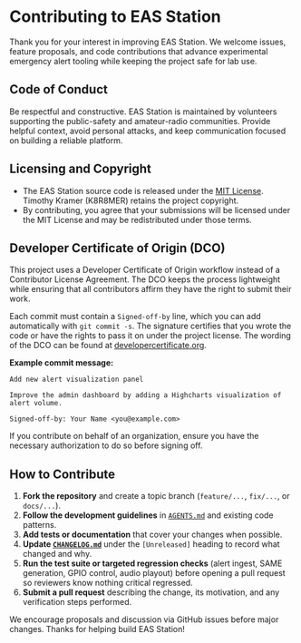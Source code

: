 # Contributing to EAS Station

Thank you for your interest in improving EAS Station. We welcome issues, feature proposals, and code contributions that advance experimental emergency alert tooling while keeping the project safe for lab use.

## Code of Conduct

Be respectful and constructive. EAS Station is maintained by volunteers supporting the public-safety and amateur-radio communities. Provide helpful context, avoid personal attacks, and keep communication focused on building a reliable platform.

## Licensing and Copyright

- The EAS Station source code is released under the [MIT License](LICENSE). Timothy Kramer (K8R8MER) retains the project copyright.
- By contributing, you agree that your submissions will be licensed under the MIT License and may be redistributed under those terms.

## Developer Certificate of Origin (DCO)

This project uses a Developer Certificate of Origin workflow instead of a Contributor License Agreement. The DCO keeps the process lightweight while ensuring that all contributors affirm they have the right to submit their work.

Each commit must contain a `Signed-off-by` line, which you can add automatically with `git commit -s`. The signature certifies that you wrote the code or have the rights to pass it on under the project license. The wording of the DCO can be found at [developercertificate.org](https://developercertificate.org/).

**Example commit message:**

```
Add new alert visualization panel

Improve the admin dashboard by adding a Highcharts visualization of alert volume.

Signed-off-by: Your Name <you@example.com>
```

If you contribute on behalf of an organization, ensure you have the necessary authorization to do so before signing off.

## How to Contribute

1. **Fork the repository** and create a topic branch (`feature/...`, `fix/...`, or `docs/...`).
2. **Follow the development guidelines** in [`AGENTS.md`](AGENTS.md) and existing code patterns.
3. **Add tests or documentation** that cover your changes when possible.
4. **Update [`CHANGELOG.md`](CHANGELOG.md)** under the `[Unreleased]` heading to record what changed and why.
5. **Run the test suite or targeted regression checks** (alert ingest, SAME generation, GPIO control, audio playout) before opening a pull request so reviewers know nothing critical regressed.
6. **Submit a pull request** describing the change, its motivation, and any verification steps performed.

We encourage proposals and discussion via GitHub issues before major changes. Thanks for helping build EAS Station!
